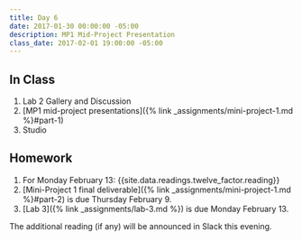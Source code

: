 ```yaml
---
title: Day 6
date: 2017-01-30 00:00:00 -05:00
description: MP1 Mid-Project Presentation
class_date: 2017-02-01 19:00:00 -05:00
---
```


## In Class

1. Lab 2 Gallery and Discussion
2. [MP1 mid-project presentations]({% link _assignments/mini-project-1.md %}#part-1)
3. Studio


## Homework

1. For Monday February 13: {{site.data.readings.twelve_factor.reading}}
2. [Mini-Project 1 final deliverable]({% link _assignments/mini-project-1.md %}#part-2) is due Thursday February 9.
3. [Lab 3]({% link _assignments/lab-3.md %}) is due Monday February 13.

The additional reading (if any) will be announced in Slack this evening.
